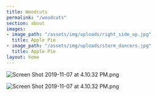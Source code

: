 ```yaml
---
title: Woodcuts
permalink: "/woodcuts"
section: about
images:
- image_path: "/assets/img/uploads/right_side_up.jpg"
  title: Apple Pie
- image_path: "/assets/img/uploads/storm_dancers.jpg"
  title: Apple Pie
layout: home
---
```


![Screen Shot 2019-11-07 at 4.10.32 PM.png](/uploads/Screen%20Shot%202019-11-07%20at%204.10.32%20PM.png)

![Screen Shot 2019-11-07 at 4.10.32 PM.png](/uploads/Screen%20Shot%202019-11-07%20at%204.10.32%20PM.png)